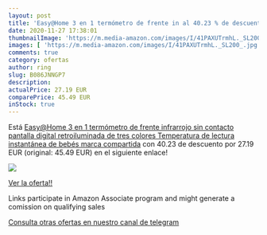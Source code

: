 ```yaml
---
layout: post
title: 'Easy@Home 3 en 1 termómetro de frente in al 40.23 % de descuento'
date: 2020-11-27 17:38:01
thumbnailImage: 'https://m.media-amazon.com/images/I/41PAXUTrmhL._SL200_.jpg'
images: [ 'https://m.media-amazon.com/images/I/41PAXUTrmhL._SL200_.jpg' ]
comments: true
category: ofertas
author: ring
slug: B086JNNGP7
description:
actualPrice: 27.19 EUR
comparePrice: 45.49 EUR
inStock: true
---
```


Está [Easy@Home 3 en 1 termómetro de frente infrarrojo sin contacto  pantalla digital retroiluminada de tres colores Temperatura de lectura instantánea de bebés  marca compartida](https://www.amazon.es/dp/B086JNNGP7/?tag=redken-21) con 40.23 de descuento por 27.19 EUR (original: 45.49 EUR) en el siguiente enlace!

[![](https://m.media-amazon.com/images/I/41PAXUTrmhL._SL200_.jpg)](https://www.amazon.es/dp/B086JNNGP7/?tag=redken-21)

[Ver la oferta!!](https://www.amazon.es/dp/B086JNNGP7/?tag=redken-21)

Links participate in Amazon Associate program and might generate a comission on qualifying sales

[Consulta otras ofertas en nuestro canal de telegram](https://t.me/s/ofertas25)
